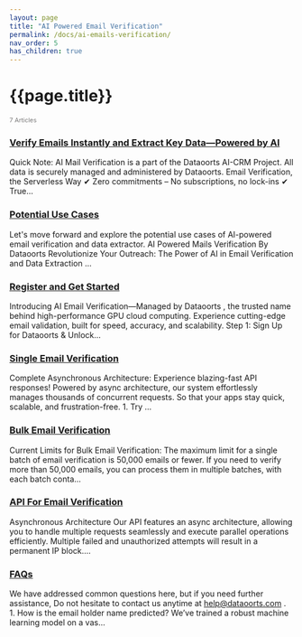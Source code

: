 ```yaml
---
layout: page
title: "AI Powered Email Verification" 
permalink: /docs/ai-emails-verification/
nav_order: 5
has_children: true
---
```


# {{page.title}}

<div style="font-size:0.78em;color: #797878; margin-bottom:1.5em;">
     <span>7 Articles</span>
</div>


### [Verify Emails Instantly and Extract Key Data—Powered by AI](/dataoorts_documentation/docs/verify-emails-instantly-and-extract-key-data-powered-by-ai)
Quick Note: AI Mail Verification is a part of the Dataoorts AI-CRM Project. All data is securely managed and administered by Dataoorts. Email Verification, the Serverless Way ✔ Zero commitments – No subscriptions, no lock-ins ✔ True...

### [Potential Use Cases](/dataoorts_documentation/docs/potential-usecases/) 
Let's move forward and explore the potential use cases of AI-powered email verification and data extractor. AI Powered Mails Verification By Dataoorts Revolutionize Your Outreach: The Power of AI in Email Verification and Data Extraction ...

### [Register and Get Started](/dataoorts_documentation/docs/register-get-started/) 
Introducing AI Email Verification—Managed by Dataoorts , the trusted name behind high-performance GPU cloud computing. Experience cutting-edge email validation, built for speed, accuracy, and scalability. Step 1: Sign Up for Dataoorts & Unlock...
 
### [Single Email Verification](/dataoorts_documentation/docs/single-email-verification/)
Complete Asynchronous Architecture: Experience blazing-fast API responses! Powered by async architecture, our system effortlessly manages thousands of concurrent requests. So that your apps stay quick, scalable, and frustration-free. 1. Try ...

### [Bulk Email Verification](/dataoorts_documentation/docs/bulk-email-verification/)
Current Limits for Bulk Email Verification: The maximum limit for a single batch of email verification is 50,000 emails or fewer. If you need to verify more than 50,000 emails, you can process them in multiple batches, with each batch conta...
 
### [API For Email Verification](/dataoorts_documentation/docs/api-email-verification/)
Asynchronous Architecture Our API features an async architecture, allowing you to handle multiple requests seamlessly and execute parallel operations efficiently. Multiple failed and unauthorized attempts will result in a permanent IP block....
 
### [FAQs](/dataoorts_documentation/docs/faqs) 
We have addressed common questions here, but if you need further assistance, Do not hesitate to contact us anytime at help@dataoorts.com . 1. How is the email holder name predicted? We’ve trained a robust machine learning model on a vas...